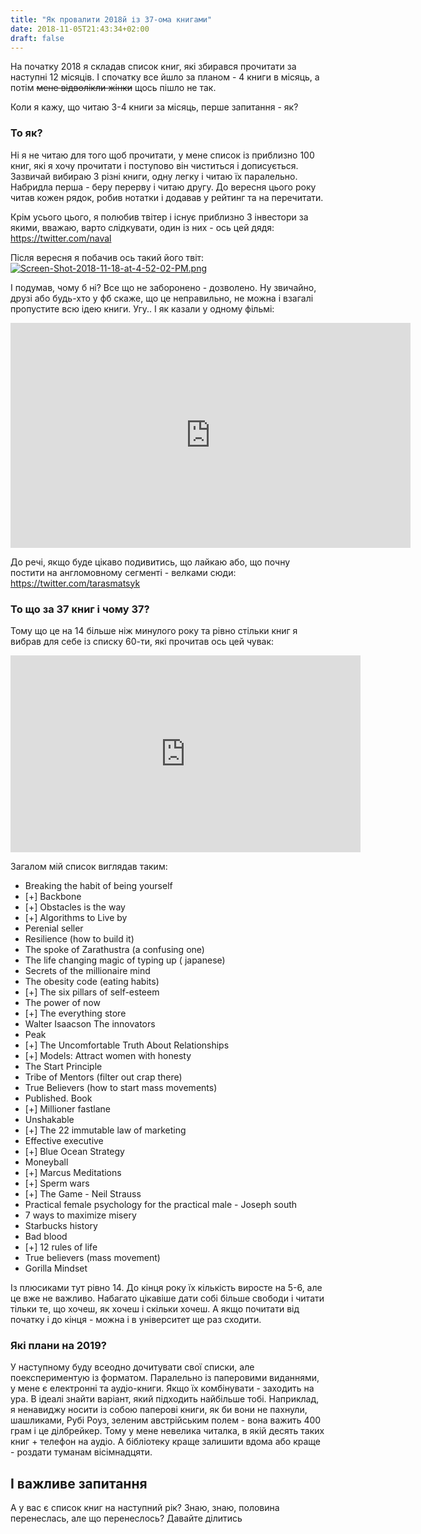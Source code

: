 ```yaml
---
title: "Як провалити 2018й із 37-ома книгами"
date: 2018-11-05T21:43:34+02:00
draft: false
---
```


На початку 2018 я складав список книг, які збирався прочитати за наступні 12 місяців. 
I спочатку все йшло за планом - 4 книги в місяць, а потім ~~мене відволікли жінки~~ щось пішло не так.

Коли я кажу, що читаю 3-4 книги за місяць, перше запитання - як?

### То як? 
Ні я не читаю для того щоб прочитати, у мене список із приблизно 100 книг, які я хочу прочитати і поступово він чиститься і дописується.
Зазвичай вибираю 3 різні книги, одну легку і читаю їх паралельно. Набридла перша - беру перерву і читаю другу.
До вересня цього року читав кожен рядок, робив нотатки і додавав у рейтинг та на перечитати.

Крім усього цього, я полюбив твітер і існує приблизно 3 інвестори за якими, вважаю, варто слідкувати, один із них - ось цей дядя:
https://twitter.com/naval

Після вересня я побачив ось такий його твіт:
[![Screen-Shot-2018-11-18-at-4-52-02-PM.png](https://i.postimg.cc/bvcX0NjJ/Screen-Shot-2018-11-18-at-4-52-02-PM.png)](https://postimg.cc/fVKgDsyn)

І подумав, чому б ні? Все що не заборонено - дозволено. Ну звичайно, друзі або будь-хто у фб скаже, що це неправильно, не можна і взагалі пропустите всю ідею книги. Угу.. 
І як казали у одному фільмі: 
<iframe width="640" height="360" src="https://vlipsy.com/embed/adkJJZgM" frameborder="0" allowfullscreen></iframe>

До речі, якщо буде цікаво подивитись, що лайкаю або, що почну постити на англомовному сегменті - велками сюди: https://twitter.com/tarasmatsyk

### То що за 37 книг і чому 37?

Тому що це на 14 більше ніж минулого року та рівно стільки книг я вибрав для себе із списку 60-ти, які прочитав ось цей чувак:

<iframe width="560" height="315" src="https://www.youtube.com/embed/cLRaxApwXCA" frameborder="0" allow="accelerometer; autoplay; encrypted-media; gyroscope; picture-in-picture" allowfullscreen></iframe>

Загалом мій список виглядав таким:

- Breaking the habit of being yourself
- [+] Backbone
- [+] Obstacles is the way
- [+] Algorithms to Live by
- Perenial seller
- Resilience (how to build it)
- The spoke of Zarathustra (a confusing one)
- The life changing magic of typing up ( japanese)
- Secrets of the millionaire mind
- The obesity code (eating habits)
- [+] The six pillars of self-esteem
- The power of now
- [+] The everything store
- Walter Isaacson The innovators
- Peak
- [+] The Uncomfortable Truth About Relationships
- [+] Models: Attract women with honesty
- The Start Principle
- Tribe of Mentors (filter out crap there)
- True Believers (how to start mass movements)
- Published. Book
- [+] Millioner fastlane
- Unshakable
- [+] The 22 immutable law of marketing
- Effective executive
- [+] Blue Ocean Strategy
- Moneyball
- [+] Marcus Meditations
- [+] Sperm wars
- [+] The Game - Neil Strauss
- Practical female psychology for the practical male - Joseph south
- 7 ways to maximize misery
- Starbucks history
- Bad blood
- [+] 12 rules of life
- True believers (mass movement)
- Gorilla Mindset

Із плюсиками тут рівно 14. До кінця року їх кількість виросте на 5-6, але це вже не важливо.
Набагато цікавіше дати собі більше свободи і читати тільки те, що хочеш, як хочеш і скільки хочеш.
А якщо почитати від початку і до кінця - можна і в університет ще раз сходити.

### Які плани на 2019? 

У наступному буду всеодно дочитувати свої списки, але поекспериментую із форматом.
Паралельно із паперовими виданнями, у мене є електронні та аудіо-книги. Якщо їх комбінувати - заходить на ура.
В ідеалі знайти варіант, який підходить найбільше тобі. 
Наприклад, я ненавиджу носити із собою паперові книги, як би вони не пахнули, шашликами, Рубі Роуз, зеленим австрійським полем - вона важить 400 грам і це ділбрейкер.
Тому у мене невелика читалка, в якій десять таких книг + телефон на аудіо. А бібліотеку краще залишити вдома або краще - роздати туманам вісімнадцяти.

## І важливе запитання

А у вас є список книг на наступний рік? Знаю, знаю, половина перенеслась, але що перенеслось? Давайте ділитись

​
